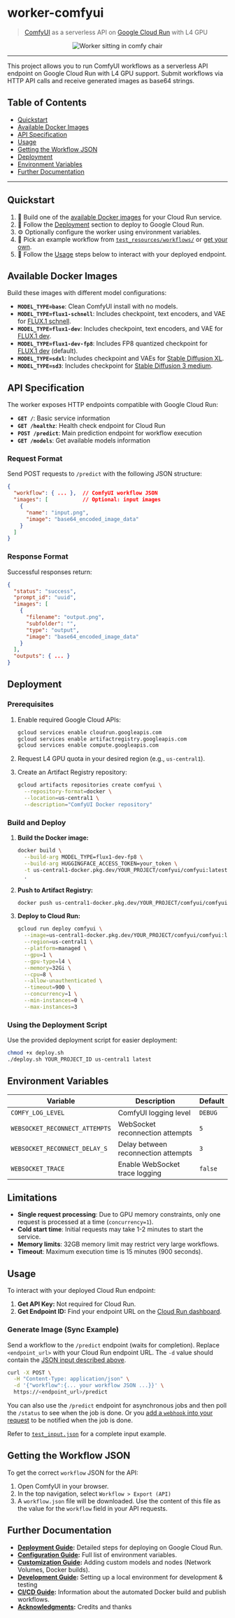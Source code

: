 # worker-comfyui

> [ComfyUI](https://github.com/comfyanonymous/ComfyUI) as a serverless API on [Google Cloud Run](https://cloud.google.com/run) with L4 GPU

<p align="center">
  <img src="assets/worker_sitting_in_comfy_chair.jpg" title="Worker sitting in comfy chair" />
</p>

---

This project allows you to run ComfyUI workflows as a serverless API endpoint on Google Cloud Run with L4 GPU support. Submit workflows via HTTP API calls and receive generated images as base64 strings.

## Table of Contents

- [Quickstart](#quickstart)
- [Available Docker Images](#available-docker-images)
- [API Specification](#api-specification)
- [Usage](#usage)
- [Getting the Workflow JSON](#getting-the-workflow-json)
- [Deployment](#deployment)
- [Environment Variables](#environment-variables)
- [Further Documentation](#further-documentation)

---

## Quickstart

1.  🐳 Build one of the [available Docker images](#available-docker-images) for your Cloud Run service.
2.  📄 Follow the [Deployment](#deployment) section to deploy to Google Cloud Run.
3.  ⚙️ Optionally configure the worker using environment variables.
4.  🧪 Pick an example workflow from [`test_resources/workflows/`](./test_resources/workflows/) or [get your own](#getting-the-workflow-json).
5.  🚀 Follow the [Usage](#usage) steps below to interact with your deployed endpoint.

## Available Docker Images

Build these images with different model configurations:

- **`MODEL_TYPE=base`**: Clean ComfyUI install with no models.
- **`MODEL_TYPE=flux1-schnell`**: Includes checkpoint, text encoders, and VAE for [FLUX.1 schnell](https://huggingface.co/black-forest-labs/FLUX.1-schnell).
- **`MODEL_TYPE=flux1-dev`**: Includes checkpoint, text encoders, and VAE for [FLUX.1 dev](https://huggingface.co/black-forest-labs/FLUX.1-dev).
- **`MODEL_TYPE=flux1-dev-fp8`**: Includes FP8 quantized checkpoint for [FLUX.1 dev](https://huggingface.co/Comfy-Org/flux1-dev) (default).
- **`MODEL_TYPE=sdxl`**: Includes checkpoint and VAEs for [Stable Diffusion XL](https://huggingface.co/stabilityai/stable-diffusion-xl-base-1.0).
- **`MODEL_TYPE=sd3`**: Includes checkpoint for [Stable Diffusion 3 medium](https://huggingface.co/stabilityai/stable-diffusion-3-medium).

## API Specification

The worker exposes HTTP endpoints compatible with Google Cloud Run:

- **`GET /`**: Basic service information
- **`GET /healthz`**: Health check endpoint for Cloud Run
- **`POST /predict`**: Main prediction endpoint for workflow execution
- **`GET /models`**: Get available models information

### Request Format

Send POST requests to `/predict` with the following JSON structure:

```json
{
  "workflow": { ... },  // ComfyUI workflow JSON
  "images": [           // Optional: input images
    {
      "name": "input.png",
      "image": "base64_encoded_image_data"
    }
  ]
}
```

### Response Format

Successful responses return:

```json
{
  "status": "success",
  "prompt_id": "uuid",
  "images": [
    {
      "filename": "output.png",
      "subfolder": "",
      "type": "output",
      "image": "base64_encoded_image_data"
    }
  ],
  "outputs": { ... }
}
```

## Deployment

### Prerequisites

1. Enable required Google Cloud APIs:
   ```bash
   gcloud services enable cloudrun.googleapis.com
   gcloud services enable artifactregistry.googleapis.com
   gcloud services enable compute.googleapis.com
   ```

2. Request L4 GPU quota in your desired region (e.g., `us-central1`).

3. Create an Artifact Registry repository:
   ```bash
   gcloud artifacts repositories create comfyui \
     --repository-format=docker \
     --location=us-central1 \
     --description="ComfyUI Docker repository"
   ```

### Build and Deploy

1. **Build the Docker image:**
   ```bash
   docker build \
     --build-arg MODEL_TYPE=flux1-dev-fp8 \
     --build-arg HUGGINGFACE_ACCESS_TOKEN=your_token \
     -t us-central1-docker.pkg.dev/YOUR_PROJECT/comfyui/comfyui:latest \
     .
   ```

2. **Push to Artifact Registry:**
   ```bash
   docker push us-central1-docker.pkg.dev/YOUR_PROJECT/comfyui/comfyui:latest
   ```

3. **Deploy to Cloud Run:**
   ```bash
   gcloud run deploy comfyui \
     --image=us-central1-docker.pkg.dev/YOUR_PROJECT/comfyui/comfyui:latest \
     --region=us-central1 \
     --platform=managed \
     --gpu=1 \
     --gpu-type=l4 \
     --memory=32Gi \
     --cpu=8 \
     --allow-unauthenticated \
     --timeout=900 \
     --concurrency=1 \
     --min-instances=0 \
     --max-instances=3
   ```

### Using the Deployment Script

Use the provided deployment script for easier deployment:

```bash
chmod +x deploy.sh
./deploy.sh YOUR_PROJECT_ID us-central1 latest
```

## Environment Variables

| Variable | Description | Default |
|----------|-------------|---------|
| `COMFY_LOG_LEVEL` | ComfyUI logging level | `DEBUG` |
| `WEBSOCKET_RECONNECT_ATTEMPTS` | WebSocket reconnection attempts | `5` |
| `WEBSOCKET_RECONNECT_DELAY_S` | Delay between reconnection attempts | `3` |
| `WEBSOCKET_TRACE` | Enable WebSocket trace logging | `false` |

## Limitations

- **Single request processing**: Due to GPU memory constraints, only one request is processed at a time (`concurrency=1`).
- **Cold start time**: Initial requests may take 1-2 minutes to start the service.
- **Memory limits**: 32GB memory limit may restrict very large workflows.
- **Timeout**: Maximum execution time is 15 minutes (900 seconds).

## Usage

To interact with your deployed Cloud Run endpoint:

1.  **Get API Key:** Not required for Cloud Run.
2.  **Get Endpoint ID:** Find your endpoint URL on the [Cloud Run dashboard](https://console.cloud.google.com/run).

### Generate Image (Sync Example)

Send a workflow to the `/predict` endpoint (waits for completion). Replace `<endpoint_url>` with your Cloud Run endpoint URL. The `-d` value should contain the [JSON input described above](#request-format).

```bash
curl -X POST \
  -H "Content-Type: application/json" \
  -d '{"workflow":{... your workflow JSON ...}}' \
  https://<endpoint_url>/predict
```

You can also use the `/predict` endpoint for asynchronous jobs and then poll the `/status` to see when the job is done. Or you [add a `webhook` into your request](https://cloud.google.com/run/docs/triggering/notifications) to be notified when the job is done.

Refer to [`test_input.json`](./test_input.json) for a complete input example.

## Getting the Workflow JSON

To get the correct `workflow` JSON for the API:

1.  Open ComfyUI in your browser.
2.  In the top navigation, select `Workflow > Export (API)`
3.  A `workflow.json` file will be downloaded. Use the content of this file as the value for the `workflow` field in your API requests.

## Further Documentation

- **[Deployment Guide](docs/deployment.md):** Detailed steps for deploying on Google Cloud Run.
- **[Configuration Guide](docs/configuration.md):** Full list of environment variables.
- **[Customization Guide](docs/customization.md):** Adding custom models and nodes (Network Volumes, Docker builds).
- **[Development Guide](docs/development.md):** Setting up a local environment for development & testing
- **[CI/CD Guide](docs/ci-cd.md):** Information about the automated Docker build and publish workflows.
- **[Acknowledgments](docs/acknowledgments.md):** Credits and thanks
